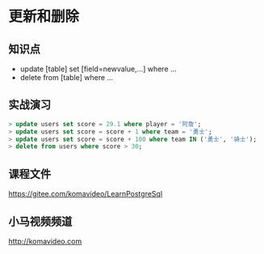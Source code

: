 更新和删除
==========

## 知识点

* update [table] set [field=newvalue,...] where ...
* delete from [table] where ...

## 实战演习

~~~sql
> update users set score = 29.1 where player = '阿詹';
> update users set score = score + 1 where team = '勇士';
> update users set score = score + 100 where team IN ('勇士', '骑士');
> delete from users where score > 30;
~~~

## 课程文件

https://gitee.com/komavideo/LearnPostgreSql

## 小马视频频道

http://komavideo.com
